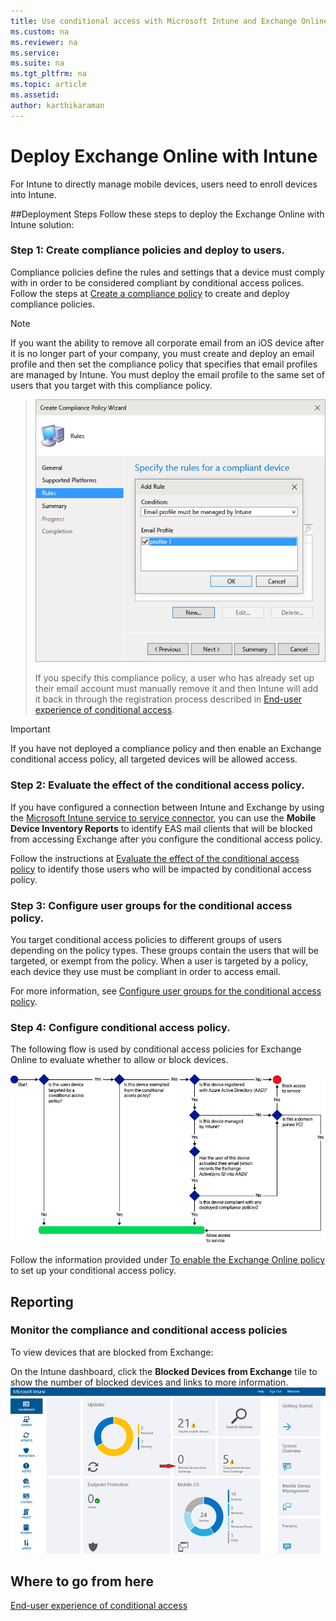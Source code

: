 ```yaml
---
title: Use conditional access with Microsoft Intune and Exchange Online
ms.custom: na
ms.reviewer: na
ms.service:
ms.suite: na
ms.tgt_pltfrm: na
ms.topic: article
ms.assetid:
author: karthikaraman
---
```

# Deploy Exchange Online with Intune

For Intune to directly manage mobile devices, users need to enroll devices into Intune.

##Deployment Steps
Follow these steps to deploy the Exchange Online with Intune solution:

### Step 1: Create compliance policies and deploy to users.
Compliance policies define the rules and settings that a device must comply with in order to be considered compliant by conditional access polices. Follow the steps at [Create a compliance policy](https://technet.microsoft.com/en-us/library/dn705843.aspx#BKMK_Compliance) to create and deploy compliance policies.
> [!NOTE]
> If you want the ability to remove all corporate email from an iOS device after it is no longer part of your company, you must create and deploy an email profile and then set the compliance policy that specifies that email profiles are managed by Intune. You must deploy the email profile to the same set of users that you target with this compliance policy.

> ![](./media/ProtectEmail/Hybrid-Onprem-ExchSrvr-Wizard6.PNG)
>
> If you specify this compliance policy, a user who has already set up their email account must manually remove it and then Intune will add it back in through the registration process described in [End-user experience of conditional access](./Topic/end-user-experience-of-conditional-access.md).

> [!IMPORTANT]
> If you have not deployed a compliance policy and then enable an Exchange conditional access policy, all targeted devices will be allowed access.

### Step 2: Evaluate the effect of the conditional access policy.
If you have configured a connection between Intune and Exchange by using the [Microsoft Intune service to service connector](https://technet.microsoft.com/en-us/library/dn646988.aspx#bkmk_S_S), you can use the **Mobile Device Inventory Reports** to identify EAS mail clients that will be blocked from accessing Exchange after you configure the conditional access policy.

Follow the instructions at [Evaluate the effect of the conditional access policy](https://technet.microsoft.com/en-us/library/dn705841.aspx#bkmk_Eval_FX_CAP) to identify those users who will be impacted by conditional access policy.

### Step 3: Configure user groups for the conditional access policy.
You target conditional access policies to different groups of users depending on the policy types. These groups contain the users that will be targeted, or exempt from the policy. When a user is targeted by a policy, each device they use must be compliant in order to access email.

For more information, see [Configure user groups for the conditional access policy](https://technet.microsoft.com/en-us/library/dn705841.aspx#BKMK_configUserGroups).

### Step 4: Configure conditional access policy.
The following flow is used by conditional access policies for Exchange Online to evaluate whether to allow or block devices.

![](./media/ProtectEmail/conditional-access-8-1.png)

Follow the information provided under [To enable the Exchange Online policy](https://technet.microsoft.com/en-us/library/dn705841.aspx#BKMK_ExoCA) to set up your conditional access policy.



## Reporting

### Monitor the compliance and conditional access policies
To view devices that are blocked from Exchange:

On the Intune dashboard, click the **Blocked Devices from Exchange** tile to show the number of blocked devices and links to more information.
![IntuneSA6BlockedDevices](./media/ProtectEmail/intune-sa-6blocked-devices.PNG)



## Where to go from here
[End-user experience of conditional access](../Topic/end-user-experience-of-conditional-access.md)
